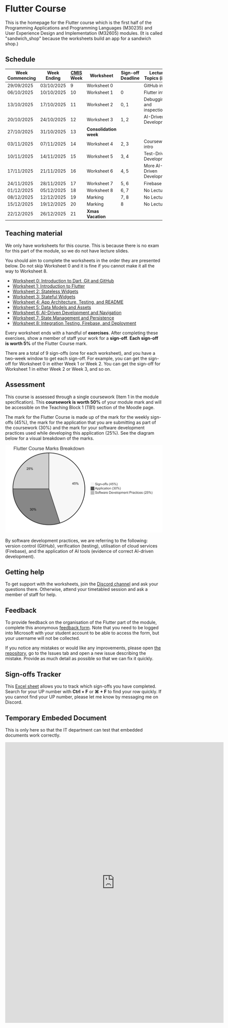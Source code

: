 # **Flutter Course**

This is the homepage for the Flutter course which is the first half of the Programming Applications and Programming Languages (M30235) and User Experience Design and Implementation (M32605) modules. (It is called "sandwich_shop" because the worksheets build an app for a sandwich shop.)

## **Schedule**

| Week Commencing | Week Ending | [CMIS](https://timetabling.port.ac.uk) Week | Worksheet | Sign-off Deadline | Lecture Topics (ish!) |
|-----------------|-------------|-----------|-----------|-----------------------------|---------------------------------|
| 29/09/2025 | 03/10/2025 | 9 | Worksheet 0 | | GitHub intro |
| 06/10/2025 | 10/10/2025 | 10 | Worksheet 1 | 0 | Flutter intro |
| 13/10/2025 | 17/10/2025 | 11 | Worksheet 2 | 0, 1 | Debugging and inspection |
| 20/10/2025 | 24/10/2025 | 12 | Worksheet 3 | 1, 2 | AI-Driven Development |
| 27/10/2025 | 31/10/2025 | 13 | **Consolidation week** | | |
| 03/11/2025 | 07/11/2025 | 14 | Worksheet 4 | 2, 3 | Coursework intro |
| 10/11/2025 | 14/11/2025 | 15 | Worksheet 5 | 3, 4 | Test-Driven Development |
| 17/11/2025 | 21/11/2025 | 16 | Worksheet 6 | 4, 5 | More AI-Driven Development |
| 24/11/2025 | 28/11/2025 | 17 | Worksheet 7 | 5, 6 | Firebase |
| 01/12/2025 | 05/12/2025 | 18 | Worksheet 8 | 6, 7 | No Lecture |
| 08/12/2025 | 12/12/2025 | 19 | Marking | 7, 8 | No Lecture |
| 15/12/2025 | 19/12/2025 | 20 | Marking | 8 | No Lecture |
| 22/12/2025 | 26/12/2025 | 21 | **Xmas Vacation** | | |

## **Teaching material**

We only have worksheets for this course. This is because there is no exam for this part of the module, so we do not have lecture slides.

You should aim to complete the worksheets in the order they are presented below. Do not skip Worksheet 0 and it is fine if you cannot make it all the way to Worksheet 8.

* [Worksheet 0: Introduction to Dart, Git and GitHub](./worksheet-0.md)
* [Worksheet 1: Introduction to Flutter](./worksheet-1.md)
* [Worksheet 2: Stateless Widgets](./worksheet-2.md)
* [Worksheet 3: Stateful Widgets](./worksheet-3.md)
* [Worksheet 4: App Architecture, Testing, and README](./worksheet-4.md)
* [Worksheet 5: Data Models and Assets](./worksheet-5.md)
* [Worksheet 6: AI-Driven Development and Navigation](./worksheet-6.md)
* [Worksheet 7: State Management and Persistence](./worksheet-7.md)
* [Worksheet 8: Integration Testing, Firebase, and Deployment](./worksheet-8.md)

Every worksheet ends with a handful of **exercises**.  After completing these exercises, show a member of staff your work for a **sign-off**. **Each sign-off is worth 5%** of the Flutter Course mark.

There are a total of 9 sign-offs (one for each worksheet), and you have a two-week window to get each sign-off. For example, you can get the sign-off for Worksheet 0 in either Week 1 or Week 2. You can get the sign-off for Worksheet 1 in either Week 2 or Week 3, and so on.

## **Assessment**

This course is assessed through a single coursework (Item 1 in the module specification). This **coursework is worth 50%** of your module mark and will be accessible on the Teaching Block 1 (TB1) section of the Moodle page.

The mark for the Flutter Course is made up of the mark for the weekly sign-offs (45%), the mark for the application that you are submitting as part of the coursework (30%) and the mark for your software development practices used while developing this application (25%). See the diagram below for a visual breakdown of the marks.

![Flutter Course Assessment Breakdown](./images/assessment-breakdown.png)

By software development practices, we are referring to the following: version control (GitHub), verification (testing), utilisation of cloud services (Firebase), and the application of AI tools (evidence of correct AI-driven development).

## **Getting help**

To get support with the worksheets, join the [Discord channel](https://portdotacdotuk-my.sharepoint.com/:b:/g/personal/mani_ghahremani_port_ac_uk/EbX583gvURRAhqsnhYqmbSEBwIFw6tXRyz_Br1GxIyE8dg) and ask your questions there. Otherwise, attend your timetabled session and ask a member of staff for help.

## **Feedback**

To provide feedback on the organisation of the Flutter part of the module, complete this anonymous [feedback form](https://forms.office.com/e/88jd4UGAui). Note that you need to be logged into Microsoft with your student account to be able to access the form, but your username will not be collected.

If you notice any mistakes or would like any improvements, please open [the repository](https://github.com/manighahrmani/sandwich_shop), go to the Issues tab and open a new issue describing the mistake. Provide as much detail as possible so that we can fix it quickly.

## **Sign-offs Tracker**

This [Excel sheet](https://portdotacdotuk-my.sharepoint.com/:x:/g/personal/mani_ghahremani_port_ac_uk/EU37A4NaOt5LrYCW2OJZgsoBr1rTjj-nLj1n9SrpVsIs2w?e=SxcJC3) allows you to track which sign-offs you have completed. Search for your UP number with **Ctrl + F** or **⌘ + F** to find your row quickly. If you cannot find your UP number, please let me know by messaging me on Discord.

## **Temporary Embeded Document**

This is only here so that the IT department can test that embedded documents work correctly.

<iframe width="700" height="900" frameborder="0" scrolling="no" src="https://portdotacdotuk-my.sharepoint.com/personal/mani_ghahremani_port_ac_uk/_layouts/15/Doc.aspx?sourceDoc={48d18991-9e20-43df-9a23-f30953f6de8b}&action=embedview&wdAllowInteractivity=False&Item=PublicData&wdHideGridlines=True&wdDownloadButton=True&wdInConfigurator=True&wdInConfigurator=True"></iframe> 
